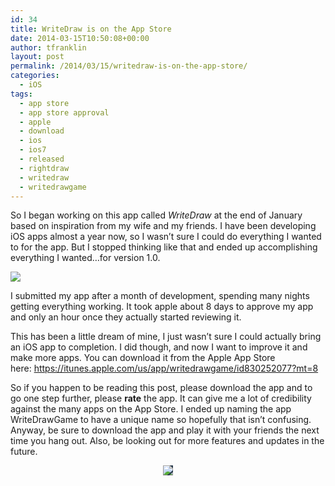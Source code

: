 ```yaml
---
id: 34
title: WriteDraw is on the App Store
date: 2014-03-15T10:50:08+00:00
author: tfranklin
layout: post
permalink: /2014/03/15/writedraw-is-on-the-app-store/
categories:
  - iOS
tags:
  - app store
  - app store approval
  - apple
  - download
  - ios
  - ios7
  - released
  - rightdraw
  - writedraw
  - writedrawgame
---
```


So I began working on this app called _WriteDraw_ at the end of January based on inspiration from my wife and my friends. I have been developing iOS apps almost a year now, so I wasn&#8217;t sure I could do everything I wanted to for the app. But I stopped thinking like that and ended up accomplishing everything I wanted&#8230;for version 1.0.

<a href="https://itunes.apple.com/us/app/writedrawgame/id830252077?mt=8" target="_blank">
<img src="{{ site.url }}/images/2014/03/main-300x300.png">
</a>

I submitted my app after a month of development, spending many nights getting everything working. It took apple about 8 days to approve my app and only an hour once they actually started reviewing it.

This has been a little dream of mine, I just wasn&#8217;t sure I could actually bring an iOS app to completion. I did though, and now I want to improve it and make more apps. You can download it from the Apple App Store here: <a href="https://itunes.apple.com/us/app/writedrawgame/id830252077?mt=8" target="_blank">https://itunes.apple.com/us/app/writedrawgame/id830252077?mt=8</a>

So if you happen to be reading this post, please download the app and to go one step further, please **rate** the app. It can give me a lot of credibility against the many apps on the App Store. I ended up naming the app WriteDrawGame to have a unique name so hopefully that isn&#8217;t confusing. Anyway, be sure to download the app and play it with your friends the next time you hang out. Also, be looking out for more features and updates in the future.

<p style="text-align:center;">
  <a href="https://itunes.apple.com/us/app/writedrawgame/id830252077?mt=8" target="_blank">
  <img style="background-color: #2C3D4F;" src="{{ site.url }}/images/2014/03/titlelogo.png">
  </a>
</p>

